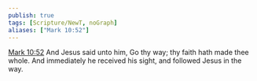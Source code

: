 ```yaml
---
publish: true
tags: [Scripture/NewT, noGraph]
aliases: ["Mark 10:52"]
---
```

[Mark 10:52](https://churchofjesuschrist.org/study/scriptures/nt/mark/10?lang=eng&id=p52#p52) And Jesus said unto him, Go thy way; thy faith hath made thee whole. And immediately he received his sight, and followed Jesus in the way.





